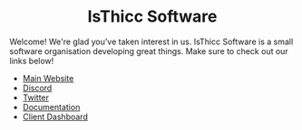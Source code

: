 <h1 align="center">IsThicc Software</h1>

Welcome! We're glad you've taken interest in us. IsThicc Software is a small software organisation developing great things. Make sure to check out our links below!

- [Main Website](https://isthicc.xyz/)
- [Discord](https://discord.isthicc.xyz/)
- [Twitter](https://twitter.com/IsThiccOfficial)
- [Documentation](https://docs.isthicc.dev/)
- [Client Dashboard](https://isthicc.dev/login)

<div align="center"
     ![IsThicc_banner_new](https://user-images.githubusercontent.com/70033286/133938942-abe16b38-959d-4672-8c32-f235387b5bd4.png)
</div>

